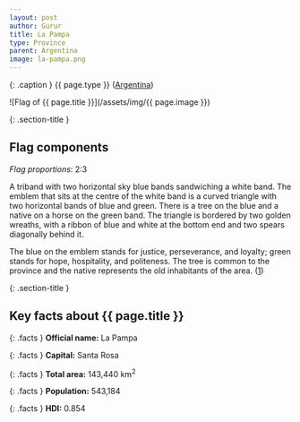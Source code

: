 ```yaml
---
layout: post
author: Gurur
title: La Pampa
type: Province
parent: Argentina
image: la-pampa.png
---
```

{: .caption }
{{ page.type }} ([Argentina](/2019/03/11/argentina.html))

![Flag of {{ page.title }}](/assets/img/{{ page.image }})

{: .section-title }
## Flag components

*Flag proportions*: 2:3

A triband with two horizontal sky blue bands sandwiching a white band. The emblem that sits at the centre of the white band is a curved triangle with two horizontal bands of blue and green. There is a tree on the blue and a native on a horse on the green band. The triangle is bordered by two golden wreaths, with a ribbon of blue and white at the bottom end and two spears diagonally behind it. 

The blue on the emblem stands for justice, perseverance, and loyalty; green stands for hope, hospitality, and politeness. The tree is common to the province and the native represents the old inhabitants of the area. (<span class="source-link">[1](https://www.crwflags.com/fotw/flags/ar-l.html#coa)</span>)

{: .section-title }
## Key facts about {{ page.title }}

{: .facts }
**Official name:** La Pampa

{: .facts }
**Capital:** Santa Rosa

{: .facts }
**Total area:** 143,440 km<sup>2</sup>

{: .facts }
**Population:** 543,184

{: .facts }
**HDI:** 0.854